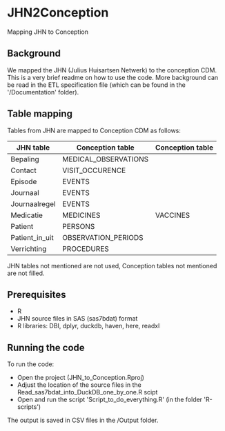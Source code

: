# JHN2Conception
Mapping JHN to Conception

## Background
We mapped the JHN (Julius Huisartsen Netwerk) to the conception CDM. This is a very brief readme on how to use the code. More background can be read in the ETL specification file (which can be found in the '/Documentation' folder).

## Table mapping
Tables from JHN are mapped to Conception CDM as follows:

| JHN table          | Conception table      | Conception table |
| ------------------ | --------------------- | -----------------|
| Bepaling           | MEDICAL_OBSERVATIONS  |                  |
| Contact	         | VISIT_OCCURENCE       |                  |
| Episode            | EVENTS                |                  |
| Journaal           | EVENTS                |                  |
| Journaalregel      | EVENTS                |                  |
| Medicatie          | MEDICINES             | VACCINES         |
| Patient            | PERSONS               |                  |
| Patient_in_uit     | OBSERVATION_PERIODS   |                  |
| Verrichting        | PROCEDURES            |                  |

JHN tables not mentioned are not used, Conception tables not mentioned are not filled.

## Prerequisites

- R
- JHN source files in SAS (sas7bdat) format
- R libraries: DBI, dplyr, duckdb, haven, here, readxl


## Running the code

To run the code:
- Open the project (JHN_to_Conception.Rproj)
- Adjust the location of the source files in the Read_sas7bdat_into_DuckDB_one_by_one.R scipt
- Open and run the script 'Script_to_do_everything.R' (in the folder 'R-scripts')

The output is saved in CSV files in the /Output folder.

